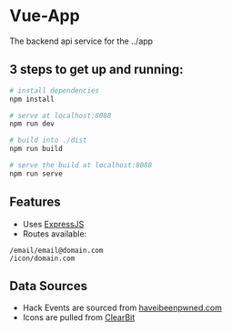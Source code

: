 # Vue-App

The backend api service for the ../app

## 3 steps to get up and running:

``` bash
# install dependencies
npm install

# serve at localhost:8088
npm run dev

# build into ./dist
npm run build

# serve the build at localhost:8088
npm run serve
```

## Features
* Uses [ExpressJS](https://expressjs.com/)
* Routes available:
```
/email/email@domain.com
/icon/domain.com
```


## Data Sources
* Hack Events are sourced from [haveibeenpwned.com](https://haveibeenpwned.com/)
* Icons are pulled from [ClearBit](https://clearbit.com/logo)

